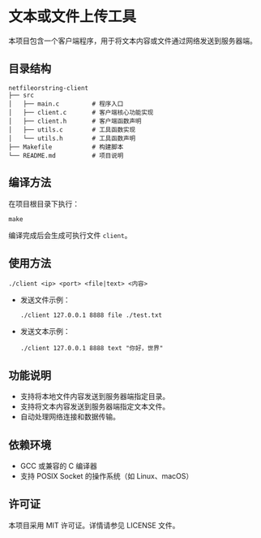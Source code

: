 # 文本或文件上传工具

本项目包含一个客户端程序，用于将文本内容或文件通过网络发送到服务器端。

## 目录结构

```
netfileorstring-client
├── src
│   ├── main.c         # 程序入口
│   ├── client.c       # 客户端核心功能实现
│   ├── client.h       # 客户端函数声明
│   ├── utils.c        # 工具函数实现
│   └── utils.h        # 工具函数声明
├── Makefile           # 构建脚本
└── README.md          # 项目说明
```

## 编译方法

在项目根目录下执行：

```
make
```

编译完成后会生成可执行文件 `client`。

## 使用方法

```
./client <ip> <port> <file|text> <内容>
```

- 发送文件示例：
  ```
  ./client 127.0.0.1 8888 file ./test.txt
  ```
- 发送文本示例：
  ```
  ./client 127.0.0.1 8888 text "你好，世界"
  ```

## 功能说明

- 支持将本地文件内容发送到服务器端指定目录。
- 支持将文本内容发送到服务器端指定文本文件。
- 自动处理网络连接和数据传输。

## 依赖环境

- GCC 或兼容的 C 编译器
- 支持 POSIX Socket 的操作系统（如 Linux、macOS）

## 许可证

本项目采用 MIT 许可证。详情请参见 LICENSE 文件。